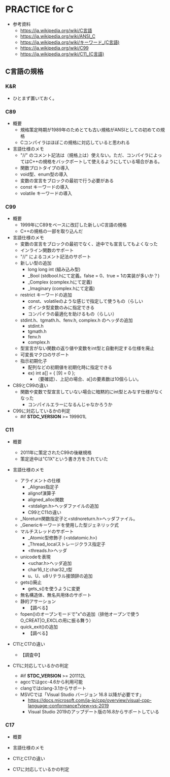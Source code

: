 
# PRACTICE for C

- 参考資料
    - https://ja.wikipedia.org/wiki/C言語
    - https://ja.wikipedia.org/wiki/ANSI_C
    - https://ja.wikipedia.org/wiki/キーワード_(C言語)
    - https://ja.wikipedia.org/wiki/C99
    - https://ja.wikipedia.org/wiki/C11_(C言語)

## C言語の規格

### K&R

- ひとまず置いておく。

### C89

- 概要
    - 規格策定時期が1989年のためとても古い規格がANSIとしての初めての規格
    - Cコンパイラはほぼこの規格に対応していると思われる
- 言語仕様のメモ
    - "//" のコメント記法は（規格上は）使えない。ただ、コンパイラによってはC++の規格をバックポートして使えるようにしている場合がある。
    - 関数プロトタイプの導入
    - void型、enum型の導入
    - 変数の宣言をブロックの最初で行う必要がある
    - const キーワードの導入
    - volatile キーワードの導入

### C99

- 概要
    - 1999年にC89をベースに改訂した新しいC言語の規格
    - C++の規格の一部を取り込んだ
- 言語仕様のメモ
    - 変数の宣言をブロックの最初でなく、途中でも宣言してもよくなった
    - インライン関数のサポート
    - "//" によるコメント記法のサポート
    - 新しい型の追加
        - long long int (組み込み型)
        - _Bool (stdbool.hにて定義。false = 0、true = 1の実装が多いか？)
        - _Complex (complex.hにて定義)
        - _Imaginary (complex.hにて定義)
    - restrict キーワードの追加
        - const、volatileのような感じで指定して使うもの（らしい
        - ポインタ型変数のみに指定できる
        - コンパイラの最適化を助けるもの（らしい）
    - stdint.h、tgmath.h、fenv.h, complex.h のヘッダの追加
        - stdint.h
        - tgmath.h
        - fenv.h
        - complex.h
    - 型宣言がない関数の返り値や変数をint型と自動判定する仕様を廃止
    - 可変長マクロのサポート
    - 指示初期化子
        - 配列などの初期値を初期化時に指定できる
        - ex) int a[] = { [9] = 0 };
            - （要確認）、上記の場合、a[]の要素数は10個らしい。
- C89とC99の違い
    - 関数や変数で型宣言していない場合に暗黙的にint型とみなす仕様がなくなった
        - コンパイルエラーになるんじゃなかろうか
- C99に対応しているかの判定
    - #if __STDC_VERSION__ >= 199901L


### C11

- 概要
    - 2011年に策定されたC99の後継規格
    - 策定途中は"C1X"という書き方をされていた

- 言語仕様のメモ
    - アライメントの仕様
        - _Alignas指定子
        - alignof演算子
        - aligned_alloc関数
        - <stdalign.h>ヘッダファイルの追加
        - C99とC11の違い
    - _Noreturn関数指定子と<stdnoreturn.h>ヘッダファイル。
    - _Genericキーワードを使用した型ジェネリック式
    - マルチスレッドのサポート
        - _Atomic型修飾子 (<stdatomic.h>)
        - _Thread_localストレージクラス指定子
        - <threads.h>ヘッダ
    - unicodeを表現
        - <uchar.h>ヘッダ追加
        - char16_tとchar32_t型
        - u、U、u8リテラル接頭辞の追加
    - gets()廃止
        - gets_s()を使うように変更
    - 無名構造体、無名共用体のサポート
    - 静的アサーション
        - 【調べる】
    - fopen()のオープンモードで"x"の追加（排他オープンで使うO_CREAT|O_EXCLの用に振る舞う）
    - quick_exit()の追加
        - 【調べる】
- C11とC17の違い
    - 【調査中】
- C11に対応しているかの判定
    - #if __STDC_VERSION__ >= 201112L
    - agccではgcc-4.6から利用可能
    - clangではclang-3.1からサポート
    - MSVCでは「Visual Studio バージョン 16.8 以降が必要です」
        - https://docs.microsoft.com/ja-jp/cpp/overview/visual-cpp-language-conformance?view=vs-2019
        - Visual Studio 2019のアップデート版の16.8からサポートしている

### C17

- 概要

- 言語仕様のメモ

- C11とC17の違い

- C17に対応しているかの判定
